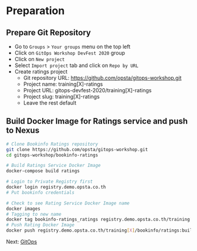 # Preparation

## Prepare Git Repository

* Go to `Groups` > `Your groups` menu on the top left
* Click on `GitOps Workshop DevFest 2020` group
* Click on `New project`
* Select `Import project` tab and click on `Repo by URL`
* Create ratings project
  * Git repository URL: <https://github.com/opsta/gitops-workshop.git>
  * Project name: training[X]-ratings
  * Project URL: gitops-devfest-2020/training[X]-ratings
  * Project slug: training[X]-ratings
  * Leave the rest default

## Build Docker Image for Ratings service and push to Nexus

```bash
# Clone Bookinfo Ratings repository
git clone https://github.com/opsta/gitops-workshop.git
cd gitops-workshop/bookinfo-ratings

# Build Ratings Service Docker Image
docker-compose build ratings

# Login to Private Registry first
docker login registry.demo.opsta.co.th
# Put bookinfo credentials

# Check to see Rating Service Docker Image name
docker images
# Tagging to new name
docker tag bookinfo-ratings_ratings registry.demo.opsta.co.th/training[X]/bookinfo/ratings:build-1
# Push Rating Docker Image
docker push registry.demo.opsta.co.th/training[X]/bookinfo/ratings:build-1
```

Next: [GitOps](03-gitops-prepare.md)
